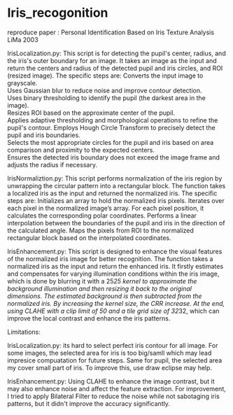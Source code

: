 # Iris_recogonition
reproduce paper : Personal Identification Based on Iris Texture Analysis LiMa 2003

IrisLocalization.py:
This script is for detecting the pupil's center, radius, and the iris's outer boundary for an image. It takes an image as the input and return the centers and radius of the detected pupil and iris circles, and ROI (resized image). The specific steps are:
Converts the input image to grayscale.  
Uses Gaussian blur to reduce noise and improve contour detection.  
Uses binary thresholding to identify the pupil (the darkest area in the image).  
Resizes ROI based on the approximate center of the pupil.  
Applies adaptive thresholding and morphological operations to refine the pupil's contour.  Employs Hough Circle Transform to precisely detect the pupil and iris boundaries.  
Selects the most appropriate circles for the pupil and iris based on area comparison and proximity to the expected centers.  
Ensures the detected iris boundary does not exceed the image frame and adjusts the radius if necessary. 

IrisNormaliztion.py:
This script performs normalization of the iris region by unwrapping the circular pattern into a rectangular block. The function takes a localized iris as the input and returned the normalized iris. The specific steps are:
Initializes an array to hold the normalized iris pixels. 
Iterates over each pixel in the normalized image’s array. 
For each pixel position, it calculates the corresponding polar coordinates. 
Performs a linear interpolation between the boundaries of the pupil and iris in the direction of the calculated angle. 
Maps the pixels from ROI to the normalized rectangular block based on the interpolated coordinates.

IrisEnhancement.py:
This script is designed to enhance the visual features of the normalized iris image for better recognition. The function takes a normalized iris as the input and return the enhanced iris.
It firstly estimates and compensates for varying illumination conditions within the iris image, which is done by blurring it with a 25*25 kernel to approximate the background illumination and then resizing it back to the original dimensions. The estimated background is then subtracted from the normalized iris. By increasing the kernel size, the CRR increase.
At the end, using CLAHE with a clip limit of 50 and a tile grid size of 32*32, which can improve the local contrast and enhance the iris patterns.


Limitations:

IrisLocalization.py: its hard to select perfect iris contour for all image. For some images, the selected area for iris is too big/samll which may lead impresice compuatation for future steps. Same for pupil, the selected area my cover small part of iris. To improve this, use draw eclipse may help.

IrisEnhancement.py:
Using CLAHE to enhance the image contrast, but it may also enhance noise and affect the feature extraction. For improvement, I tried to apply Bilateral Filter to reduce the noise while not sabotaging iris patterns, but it didn't improve the accuracy significantly. 
